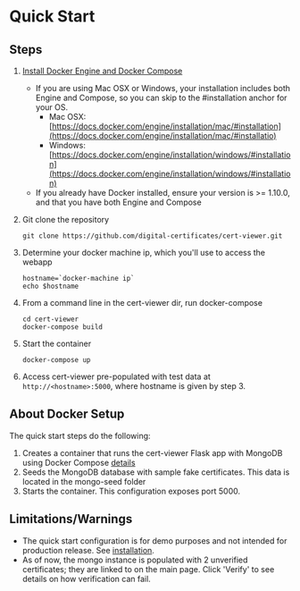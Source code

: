 Quick Start
===========

Steps
-----

1. [Install Docker Engine and Docker Compose](https://docs.docker.com/engine/installation)
    - If you are using Mac OSX or Windows, your installation includes both Engine and Compose, so you can skip to the #installation anchor for your OS.
        - Mac OSX: [https://docs.docker.com/engine/installation/mac/#installation](https://docs.docker.com/engine/installation/mac/#installatio)
        - Windows: [https://docs.docker.com/engine/installation/windows/#installation](https://docs.docker.com/engine/installation/windows/#installation)
    - If you already have Docker installed, ensure your version is >= 1.10.0, and that you have both Engine and Compose

2. Git clone the repository

    `git clone https://github.com/digital-certificates/cert-viewer.git`

3. Determine your docker machine ip, which you'll use to access the webapp

    ```
    hostname=`docker-machine ip`
    echo $hostname
    ```

4. From a command line in the cert-viewer dir, run docker-compose

    ```
    cd cert-viewer
    docker-compose build
    ```

5. Start the container

    ```
    docker-compose up
    ```

6. Access cert-viewer pre-populated with test data at `http://<hostname>:5000`, where hostname is given by step 3.


About Docker Setup
------------------
The quick start steps do the following:

1. Creates a container that runs the cert-viewer Flask app with MongoDB using Docker Compose [details](http://containertutorials.com/docker-compose/flask-mongo-compose.html)
2. Seeds the MongoDB database with sample fake certificates. This data is located in the mongo-seed folder
3. Starts the container. This configuration exposes port 5000.


Limitations/Warnings
--------------------
- The quick start configuration is for demo purposes and not intended for production release. See [installation](installation.md).
- As of now, the mongo instance is populated with 2 unverified certificates; they are linked to on the main page. Click
'Verify' to see details on how verification can fail.
